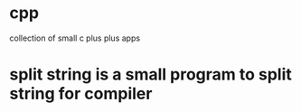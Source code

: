# cpp
collection of small c plus plus apps



# split string is a small program to split string for compiler
